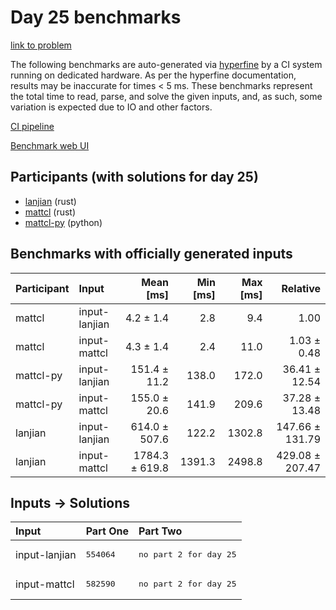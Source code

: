 # Day 25 benchmarks

[link to problem](https://adventofcode.com/2023/day/25)

The following benchmarks are auto-generated via
[hyperfine](https://github.com/sharkdp/hyperfine) by a CI system running on
dedicated hardware. As per the hyperfine documentation, results may be
inaccurate for times < 5 ms. These benchmarks represent the total time to read,
parse, and solve the given inputs, and, as such, some variation is expected due
to IO and other factors.

[CI pipeline](http://ci.papercode.net:8080/teams/main/pipelines/aoc2023)

[Benchmark web UI](https://aoc.ancalagon.black)


## Participants (with solutions for day 25)

- [lanjian](https://github.com/lanjian/aoc-2023) (rust)
- [mattcl](https://github.com/mattcl/aoc2023) (rust)
- [mattcl-py](https://github.com/mattcl/aoc2023-py) (python)


## Benchmarks with officially generated inputs

| Participant | Input | Mean [ms] | Min [ms] | Max [ms] | Relative |
|:---|:---|---:|---:|---:|---:|
| mattcl | input-lanjian | 4.2 ± 1.4 | 2.8 | 9.4 | 1.00 |
| mattcl | input-mattcl | 4.3 ± 1.4 | 2.4 | 11.0 | 1.03 ± 0.48 |
| mattcl-py | input-lanjian | 151.4 ± 11.2 | 138.0 | 172.0 | 36.41 ± 12.54 |
| mattcl-py | input-mattcl | 155.0 ± 20.6 | 141.9 | 209.6 | 37.28 ± 13.48 |
| lanjian | input-lanjian | 614.0 ± 507.6 | 122.2 | 1302.8 | 147.66 ± 131.79 |
| lanjian | input-mattcl | 1784.3 ± 619.8 | 1391.3 | 2498.8 | 429.08 ± 207.47 |


## Inputs -> Solutions

| Input | Part One | Part Two |
|:---|:---|:---|
|input-lanjian|<pre>554064</pre>|<pre>no part 2 for day 25</pre>|
|input-mattcl|<pre>582590</pre>|<pre>no part 2 for day 25</pre>|